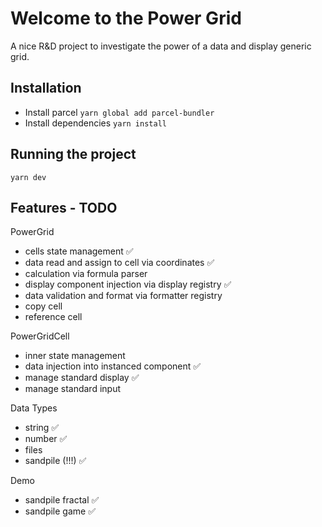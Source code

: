 # Welcome to the Power Grid

A nice R&D project to investigate the power of a data and display generic grid.

## Installation

* Install parcel
`
yarn global add parcel-bundler
`
* Install dependencies
`
yarn install
`

## Running the project
`
yarn dev
`

## Features - TODO

PowerGrid
* cells state management ✅
* data read and assign to cell via coordinates ✅
* calculation via formula parser
* display component injection via display registry ✅
* data validation and format via formatter registry
* copy cell
* reference cell

PowerGridCell
* inner state management
* data injection into instanced component ✅
* manage standard display ✅
* manage standard input

Data Types
* string ✅
* number ✅
* files
* sandpile (!!!) ✅

Demo
* sandpile fractal ✅
* sandpile game ✅

